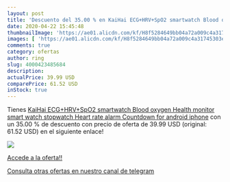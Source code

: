 ```yaml
---
layout: post
title: 'Descuento del 35.00 % en KaiHai ECG+HRV+SpO2 smartwatch Blood oxy'
date: 2020-04-22 15:45:48
thumbnailImage: 'https://ae01.alicdn.com/kf/H8f5284649bb04a72a009c4a31745303eO/KaiHai-ECG-HRV-SpO2-smartwatch-Blood-oxygen-Health-monitor-smart-watch-stopwatch-Heart-rate-alarm-Countdown.jpg_350x350._SL200_.jpg'
images: [ 'https://ae01.alicdn.com/kf/H8f5284649bb04a72a009c4a31745303eO/KaiHai-ECG-HRV-SpO2-smartwatch-Blood-oxygen-Health-monitor-smart-watch-stopwatch-Heart-rate-alarm-Countdown.jpg_350x350._SL200_.jpg' ]
comments: true
category: ofertas
author: ring
slug: 4000423485684
description:
actualPrice: 39.99 USD
comparePrice: 61.52 USD
inStock: true
---
```


Tienes [KaiHai ECG+HRV+SpO2 smartwatch Blood oxygen Health monitor smart watch stopwatch Heart rate alarm Countdown for android iphone](https://www.amazon.com/dp/4000423485684/?tag=redken08-20) con un 35.00 % de descuento con precio de oferta de 39.99 USD (original: 61.52 USD) en el siguiente enlace!

[![](https://ae01.alicdn.com/kf/H8f5284649bb04a72a009c4a31745303eO/KaiHai-ECG-HRV-SpO2-smartwatch-Blood-oxygen-Health-monitor-smart-watch-stopwatch-Heart-rate-alarm-Countdown.jpg_350x350._SL200_.jpg)](https://www.amazon.com/dp/4000423485684/?tag=redken08-20)

[Accede a la oferta!!](https://www.amazon.com/dp/4000423485684/?tag=redken08-20)

[Consulta otras ofertas en nuestro canal de telegram](https://t.me/s/ofertas25)
